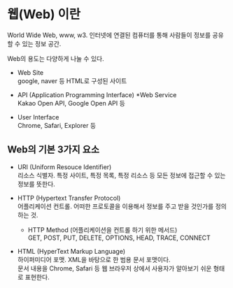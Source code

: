 # 웹(Web) 이란
World Wide Web, www, w3. 인터넷에 연결된 컴퓨터를 통해 사람들이 정보를 공유할 수 있는 정보 공간.

Web의 용도는 다양하게 나눌 수 있다.
- Web Site<br>
google, naver 등 HTML로 구성된 사이트

- API (Application Programming Interface) *Web Service<br>
Kakao Open API, Google Open API 등

- User Interface<br>
Chrome, Safari, Explorer 등

## Web의 기본 3가지 요소
- URI (Uniform Resouce Identifier)<br>
리소스 식별자. 특정 사이트, 특정 목록, 특정 리소스 등 모든 정보에 접근할 수 있는 정보를 뜻한다.

- HTTP (Hypertext Transfer Protocol)<br>
어플리케이션 컨트롤. 어떠한 프로토콜을 이용해서 정보를 주고 받을 것인가를 정의하는 것.<br>
  - HTTP Method (어플리케이션을 컨트롤 하기 위한 메서드)<br>
  GET, POST, PUT, DELETE, OPTIONS, HEAD, TRACE, CONNECT

- HTML (HyperText Markup Language)<br>
하이퍼미디어 포맷. XML을 바탕으로 한 범용 문서 포맷이다.<br>
문서 내용을 Chrome, Safari 등 웹 브라우저 상에서 사용자가 알아보기 쉬운 형태로 표현한다.
